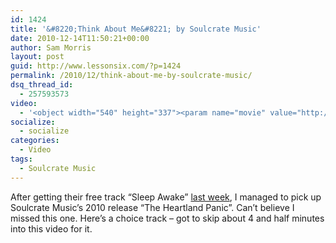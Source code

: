 ```yaml
---
id: 1424
title: '&#8220;Think About Me&#8221; by Soulcrate Music'
date: 2010-12-14T11:50:21+00:00
author: Sam Morris
layout: post
guid: http://www.lessonsix.com/?p=1424
permalink: /2010/12/think-about-me-by-soulcrate-music/
dsq_thread_id:
  - 257593573
video:
  - '<object width="540" height="337"><param name="movie" value="http://www.youtube.com/v/7K9prlH8aOQ?fs=1&hl=en_GB"></param><param name="allowFullScreen" value="true"></param><param name="allowscriptaccess" value="always"></param><embed src="http://www.youtube.com/v/7K9prlH8aOQ?fs=1&hl=en_GB" type="application/x-shockwave-flash" width="540" height="337" allowscriptaccess="always" allowfullscreen="true"></embed></object>'
socialize:
  - socialize
categories:
  - Video
tags:
  - Soulcrate Music
---
```

After getting their free track &#8220;Sleep Awake&#8221; [last week](http://www.lessonsix.com/2010/12/sleep-awake-by-soulcrate-music/), I managed to pick up Soulcrate Music&#8217;s 2010 release &#8220;The Heartland Panic&#8221;. Can&#8217;t believe I missed this one. Here&#8217;s a choice track &#8211; got to skip about 4 and half minutes into this video for it.